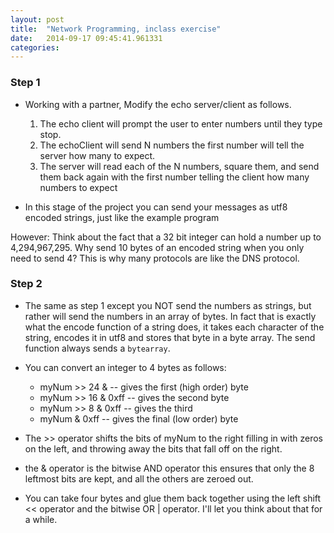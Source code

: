 ```yaml
---
layout: post
title:  "Network Programming, inclass exercise"
date:   2014-09-17 09:45:41.961331
categories:
---
```


### Step 1

* Working with a partner, Modify the echo server/client as follows.

  1.  The echo client will prompt the user to enter numbers until they type stop.
  2.  The echoClient will send N numbers the first number will tell the server how many to expect.
  3.  The server will read each of the N numbers, square them, and send them back again with the  first number telling the client how many numbers to expect

 * In this stage of the project you can send your messages as utf8 encoded strings, just like the example program

However:  Think about the fact that a 32 bit integer can hold a number up to 4,294,967,295.  Why send 10 bytes of an encoded string when you only need to send 4?  This is why many protocols are like the DNS protocol.

### Step 2

* The same as step 1 except you NOT send the numbers as strings, but rather will send the numbers in an array of bytes.  In fact that is exactly what the encode function of a string does, it takes each character of the string, encodes it in utf8 and stores that byte in a byte array.  The send function always sends a ``bytearray``.

* You can convert an integer to 4 bytes as follows:

  * myNum >> 24 &    -- gives the first (high order) byte
  * myNum >> 16 & 0xff  -- gives the second byte
  * myNum >> 8 & 0xff -- gives the third
  * myNum & 0xff  -- gives the final (low order) byte

* The >> operator shifts the bits of myNum to the right filling in with zeros on the left, and throwing away the bits that fall off on the right.

* the & operator is the bitwise AND operator this ensures that only the 8 leftmost bits are kept, and all the others are zeroed out.

* You can take four bytes and glue them back together using the left shift << operator and the bitwise OR | operator.  I'll let you think about that for a while.
